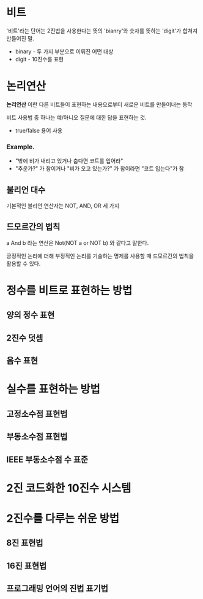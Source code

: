 # 비트
'비트'라는 단어는 2진법을 사용한다는 뜻의 'bianry'와 숫자를 뜻하는 'digit'가 합쳐져 만들어진 말.
- binary - 두 가지 부분으로 이뤄진 어떤 대상
- digit - 10진수를 표현

# 논리연산
**논리연산** 이란 다른 비트들이 표현하는 내용으로부터 새로운 비트를 만들어내는 동작

비트 사용법 중 하나는 예/아니오 질문에 대한 답을 표현하는 것.
- true/false 용어 사용
### Example.
- "밖에 비가 내리고 있거나 춥다면 코트를 입어라"
- "추운가?" 가 참이거나 "비가 오고 있는가?" 가 참이라면 "코트 입는다"가 참

## 불리언 대수
기본적인 불리언 연산자는 NOT, AND, OR 세 가지

## 드모르간의 법칙
a And b 라는 연산은 Not(NOT a or NOT b) 와 같다고 말한다.

긍정적인 논리에 더해 부정적인 논리를 기술하는 명제를 사용할 때 드모르간의 법칙을 활용할 수 있다.

# 정수를 비트로 표현하는 방법
## 양의 정수 표현

## 2진수 덧셈

## 음수 표현

# 실수를 표현하는 방법
## 고정소수점 표현법

## 부동소수점 표현법

## IEEE 부동소수점 수 표준

# 2진 코드화한 10진수 시스템

# 2진수를 다루는 쉬운 방법
## 8진 표현법

## 16진 표현법

## 프로그래밍 언어의 진법 표기법